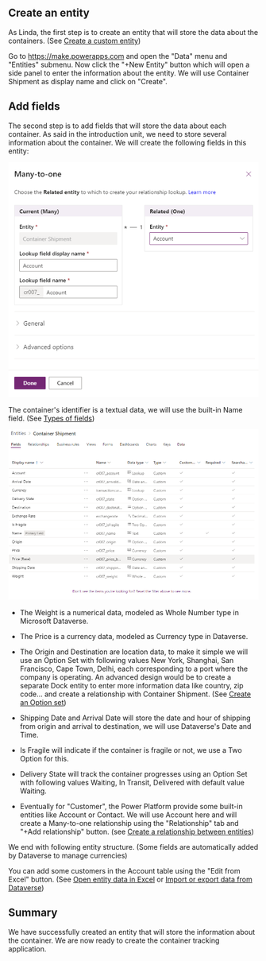 ## Create an entity

As Linda, the first step is to create an entity that will store the data about the containers. (See [Create a custom entity](https://docs.microsoft.com/powerapps/maker/common-data-service/data-platform-create-entity))

Go to <https://make.powerapps.com> and open the "Data" menu and "Entities" submenu. Now click the "+New Entity" button which will open a side panel to enter the information about the entity. We will use Container Shipment as display name and click on "Create".

## Add fields

The second step is to add fields that will store the data about each container. As said in the introduction unit, we need to store several information about the container. We will create the following fields in this entity:

![Many-to-one relationship](../media/image2.png)

The container's identifier is a textual data, we will use the built-in Name field. (See [Types of fields](https://docs.microsoft.com/powerapps/maker/common-data-service/types-of-fields))

![Entity structure](../media/image3.png)

-   The Weight is a numerical data, modeled as Whole Number type in Microsoft Dataverse.

-   The Price is a currency data, modeled as Currency type in Dataverse.

-   The Origin and Destination are location data, to make it simple we will use an Option Set with following values New York, Shanghai, San Francisco, Cape Town, Delhi, each corresponding to a port where the company is operating. An advanced design would be to create a separate Dock entity to enter more information data like country, zip code... and create a relationship with Container Shipment. (See [Create an Option set](https://docs.microsoft.com/powerapps/maker/common-data-service/custom-picklists))

-   Shipping Date and Arrival Date will store the date and hour of shipping from origin and arrival to destination, we will use Dataverse's Date and Time.

-   Is Fragile will indicate if the container is fragile or not, we use a Two Option for this.

-   Delivery State will track the container progresses using an Option Set with following values Waiting, In Transit, Delivered with default value Waiting.

-   Eventually for "Customer", the Power Platform provide some built-in entities like Account or Contact. We will use Account here and will create a Many-to-one relationship using the "Relationship" tab and "+Add relationship" button. (see [Create a relationship between entities](https://docs.microsoft.com/powerapps/maker/common-data-service/data-platform-entity-lookup))

We end with following entity structure. (Some fields are automatically added by Dataverse to manage currencies)

You can add some customers in the Account table using the "Edit from Excel" button. (See [Open entity data in Excel](https://docs.microsoft.com/powerapps/maker/common-data-service/data-platform-excel-addin) or [Import or export data from Dataverse](https://docs.microsoft.com/powerapps/maker/common-data-service/data-platform-import-export))

## Summary

We have successfully created an entity that will store the information about the container. We are now ready to create the container tracking application.
